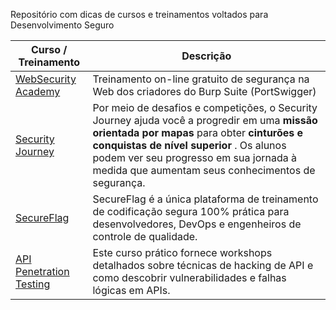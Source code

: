 Repositório com dicas de cursos e treinamentos voltados para Desenvolvimento Seguro

| Curso / Treinamento | Descrição |
| ------------- | ------------- |
| [WebSecurity Academy](https://portswigger.net/web-security) | Treinamento on-line gratuito de segurança na Web dos criadores do Burp Suite (PortSwigger) 
| [Security Journey](https://www.securityjourney.com/) | Por meio de desafios e competições, o Security Journey ajuda você a progredir em uma **missão orientada por mapas** para obter **cinturões e conquistas de nível superior** . Os alunos podem ver seu progresso em sua jornada à medida que aumentam seus conhecimentos de segurança. |
| [SecureFlag](https://www.secureflag.com/index.html) | SecureFlag é a única plataforma de treinamento de codificação segura 100% prática para desenvolvedores, DevOps e engenheiros de controle de qualidade. |
| [API Penetration Testing](https://university.apisec.ai/apisec-certified-expert) | Este curso prático fornece workshops detalhados sobre técnicas de hacking de API e como descobrir vulnerabilidades e falhas lógicas em APIs. |



